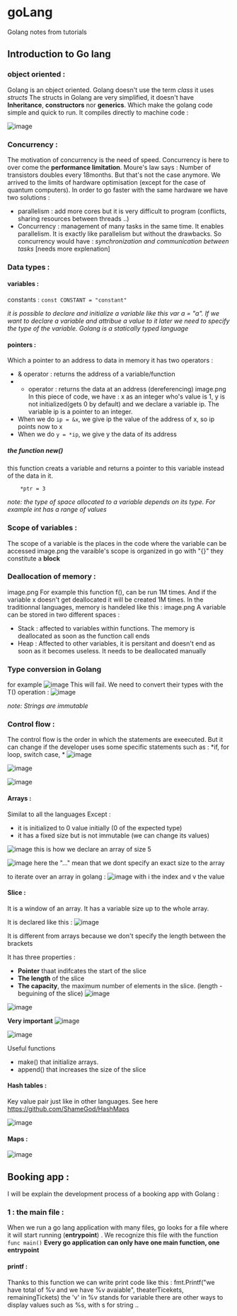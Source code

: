 # goLang
Golang notes from tutorials 

## Introduction to Go lang 
### object oriented : 
Golang is an object oriented. Golang doesn't use the term *class* it uses *structs* 
The structs in Golang are very simplified, it doesn't have **Inheritance**, **constructors** nor **generics**. Which make the golang code simple and quick to run. 
It compiles directly to machine code : 

![image](https://user-images.githubusercontent.com/42012627/183110023-17b73dac-003f-429b-b889-38efd1d073e6.png)



### Concurrency : 
The motivation of concurrency is the need of speed. Concurrency is here to over come the **performance limitation**. 
Moure's law says : Number of transistors doubles every 18months. But that's not the case anymore. We arrived to the limits of hardware optimisation (except for the case of quantum computers). 
In order to go faster with the same hardware we have two solutions : 
*  parallelism : add more cores but it is very difficult to program (conflicts, sharing resources between threads ..)
*  Concurrency : management of many tasks in the same time. It enables parallelism. It is exactly like parallelism but without the drawbacks. So concurrency would have : *synchronization and communication between tasks*  [needs more explenation]

### Data types :

#### variables : 
constants : ```const CONSTANT = "constant"```

*it is possible to declare and initialize a variable like this var a = "a". If we want to declare a variable and attribue a value to it later we need to specify the type of the variable. Golang is a statically typed language*



#### pointers : 
Which a pointer to an address to data in memory 
it has two operators : 
- & operator : returns the address of a variable/function  
- * operator : returns the data at an address (dereferencing)
image.png
In this piece of code, we have : 
x as an integer who's value is 1, y is not initialized(gets 0 by default) and we declare a variable ip. The variable ip is a pointer to an integer. 
- When we do ```ip = &x```, we give ip the value of the address of x, so ip points now to x
- When we do ```y = *ip```, we give y the data of its address

##### the function new()
this function creats a variable and returns a pointer to this variable instead of the data in it.
``` ptr := new(int)
    *ptr = 3    
```
*note: the type of space allocated to a variable depends on its type. For example int has a range of values*

### Scope of variables : 
The scope of a variable is the places in the code where the variable can be accessed 
image.png
the varaible's scope is organized in go with "{}" they constitute a **block** 

### Deallocation of memory : 
image.png
For example this function f(), can be run 1M times. And if the variable x doesn't get deallocated it will be created 1M times. 
In the traditionnal languages, memory is handeled like this : 
image.png
A variable can be stored in two different spaces :  
- Stack : affected to variables within functions. The memory is deallocated as soon as the function call ends 
- Heap : Affected to other variables, it is persitant and doesn't end as soon as it becomes useless. It needs to be deallocated manually

### Type conversion in Golang 
for example 
![image](https://user-images.githubusercontent.com/42012627/179506443-c14cf386-942f-4e0f-911a-d1d7b1ce7e1d.png)
This will fail. 
We need to convert their types with the T() operation : 
![image](https://user-images.githubusercontent.com/42012627/179506607-796b816d-f411-483b-b5f6-a871bc84a6a7.png)

*note: Strings are immutable*

### Control flow : 
The control flow is the order in which the statements are exeecuted.
But it can change if the developer uses some specific statements such as : *if, for loop, switch case, *
![image](https://user-images.githubusercontent.com/42012627/179508932-5a18929f-d0ce-4a63-a551-b21ae9c61074.png)

![image](https://user-images.githubusercontent.com/42012627/179509237-16959b34-a6f8-4fd2-b26a-47b5722dee25.png)

![image](https://user-images.githubusercontent.com/42012627/179509341-3927d4c9-b0d1-471d-bae5-83abb8d8785d.png)

#### Arrays :
Similat to all the languages 
Except :
* it is initialized to 0 value initially (0 of the expected type)
* it has a fixed size but is not immutable (we can change its values)

![image](https://user-images.githubusercontent.com/42012627/180615715-70e8d624-79ce-472a-a80c-7916e2725a43.png)
this is how we declare an array of size 5 

![image](https://user-images.githubusercontent.com/42012627/180615725-4f82ab34-ec28-475c-b515-389fc466b3c5.png)
here the "..." mean that we dont specify an exact size to the array 

to iterate over an array in golang : 
![image](https://user-images.githubusercontent.com/42012627/180615841-c0438daa-5cc8-4d76-993f-a5d735953f93.png)
with i the index and v the value 


#### Slice : 
It is a window of an array. It has a variable size up to the whole array. 

It is declared like this : 
![image](https://user-images.githubusercontent.com/42012627/180998811-d3441b4c-ee30-41fd-a042-ed937962dc3b.png)

It is different from arrays because we don't specify the length between the brackets

It has three properties : 
* **Pointer** thaat indifcates the start of the slice 
* **The length** of the slice 
* **The capacity**, the maximum number of elements in the slice. (length - beguining of the slice)
![image](https://user-images.githubusercontent.com/42012627/180997736-03fd21ef-177a-4cf1-872a-c24e7e87e48a.png)

![image](https://user-images.githubusercontent.com/42012627/180998231-387b66d9-1392-42d6-8248-6e486414db13.png)

**Very important**
![image](https://user-images.githubusercontent.com/42012627/180998350-1b16e5d7-1e6d-4f72-a82c-b36d684a3fec.png)

![image](https://user-images.githubusercontent.com/42012627/180998671-19ef56cd-5a05-4b96-b9ca-b4e12d994b78.png)

Useful functions 
* make() that initialize arrays.
* append() that increases the size of the slice 


#### Hash tables : 

Key value pair just like in other languages. See here https://github.com/ShameGod/HashMaps

![image](https://user-images.githubusercontent.com/42012627/181000977-f37b7a4d-02b4-454c-801f-42fbe9e15413.png)


#### Maps : 

![image](https://user-images.githubusercontent.com/42012627/182373927-c21497a8-b4df-4402-ab7f-9f95a42c18ee.png)

## Booking app : 
I will be explain the development process of a booking app with Golang : 

### 1 : the main file : 

When we run a go lang application with many files, go looks for a file where it will start running (**entrypoint**) .
We recognize this file with the function ``` func main() ```
**Every go application can only have one main function, one entrypoint** 

#### printf : 
Thanks to this function we can write print code like this : 
fmt.Printf("we have total of %v and we have %v avaiable", theaterTicekets, remainingTickets)
the 'v' in %v stands for variable there are other ways to display values such as %s, with s for string .. 
















